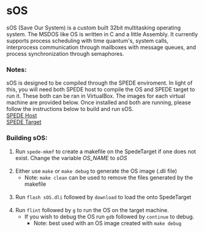 # sOS
sOS (Save Our System) is a custom built 32bit multitasking operating system. The MSDOS like OS is written in C and a little Assembly. It currently supports process scheduling with time quantum's, system calls, interprocess communication through mailboxes with message queues, and process synchronization through semaphores.

### Notes:
sOS is designed to be compiled through the SPEDE enviroment. In light of this, you will need both SPEDE host to compile the OS and SPEDE target to run it. These both can be ran in VirtualBox. The images for each virtual machine are provided below. Once installed and both are running, please follow the instructions below to build and run sOS.<br>
<a href="https://drive.google.com/file/d/1LIFpfBHor0UUO6wvJF4CWyJ1BT32prks/view?usp=sharing">SPEDE Host</a><br>
<a href="https://drive.google.com/file/d/1cGNbNunXd0d8n0grEIp4JIwHSEk9KOkq/view?usp=sharing">SPEDE Target</a>


### Building sOS:
1. Run ``spede-mkmf`` to create a makefile on the SpedeTarget if one does not exist. Change the variable *OS_NAME* to *sOS*<br><br>
2. Either use ``make`` or ``make debug`` to generate the OS image (.dli file)
    * Note: ``make clean`` can be used to remove the files generated by the makefile<br><br>
3. Run ``flash sOS.dli`` followed by ``download`` to load the onto SpedeTarget<br><br>
4. Run ``flint`` followed by `g` to run the OS on the target machine.
    * If you wish to debug the OS run ``gdb`` followed by ``continue`` to debug.
        * Note: best used with an OS image created with ``make debug``
